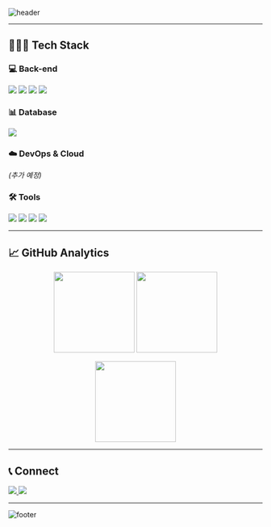 <!-- 상단 배너 -->
![header](https://capsule-render.vercel.app/api?type=waving&color=0:000000,100:00ff88&height=200&section=header&text=Welcome!&fontSize=50&fontColor=00ff88&animation=fadeIn&fontAlignY=35)

---

## 🧑🏻‍💻 Tech Stack

### 💻 Back-end
<p>
  <img src="https://img.shields.io/badge/Java-007396?style=for-the-badge&logo=openjdk&logoColor=white"/>
  <img src="https://img.shields.io/badge/Spring-6DB33F?style=for-the-badge&logo=spring&logoColor=white"/>
  <img src="https://img.shields.io/badge/Spring%20Boot-6DB33F?style=for-the-badge&logo=springboot&logoColor=white"/>
  <img src="https://img.shields.io/badge/JPA-59666C?style=for-the-badge&logo=hibernate&logoColor=white"/>
</p>

### 📊 Database
<p>
  <img src="https://img.shields.io/badge/H2-003545?style=for-the-badge&logo=h2&logoColor=white"/>
</p>

### ☁️ DevOps & Cloud
*(추가 예정)*

### 🛠️ Tools
<p>
  <img src="https://img.shields.io/badge/Git-F05032?style=for-the-badge&logo=git&logoColor=white"/>
  <img src="https://img.shields.io/badge/GitHub-181717?style=for-the-badge&logo=github&logoColor=white"/>
  <img src="https://img.shields.io/badge/IntelliJ%20IDEA-000000?style=for-the-badge&logo=intellijidea&logoColor=white"/>
  <img src="https://img.shields.io/badge/Notion-000000?style=for-the-badge&logo=notion&logoColor=white"/>
</p>

---

## 📈 GitHub Analytics

<p align="center">
  <img src="https://github-readme-stats.vercel.app/api?username=woo6629058&show_icons=true&theme=radical" height="160"/>
  <img src="https://github-readme-streak-stats.herokuapp.com/?user=woo6629058&theme=radical" height="160"/>
</p>

<p align="center">
  <img src="https://github-readme-stats.vercel.app/api/top-langs/?username=woo6629058&layout=compact&theme=radical" height="160"/>
</p>

---

## 📞 Connect
<p>
  <a href="mailto:woo6629058@catholic.ac.kr">
    <img src="https://img.shields.io/badge/Gmail-D14836?style=for-the-badge&logo=gmail&logoColor=white"/>
  </a>
  <a href="https://velog.io/@dev_geonwoo">
    <img src="https://img.shields.io/badge/Velog-20C997?style=for-the-badge&logo=velog&logoColor=white"/>
  </a>
</p>

---

<!-- 하단 배너 -->
![footer](https://capsule-render.vercel.app/api?type=waving&color=0:00ff88,100:000000&height=120&section=footer)
